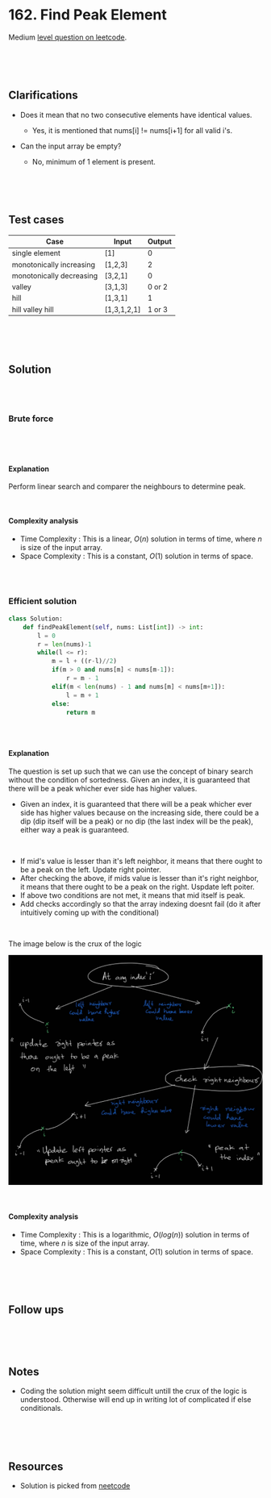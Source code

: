 # 162. Find Peak Element

Medium [level question on leetcode](https://leetcode.com/problems/find-peak-element/description/).

<br>
<br>
<br>

## Clarifications

- Does it mean that no two consecutive elements have identical values.

  - Yes, it is mentioned that nums[i] != nums[i+1] for all valid i's.

- Can the input array be empty?

  - No, minimum of 1 element is present.

<br>
<br>
<br>

## Test cases

| Case                     | Input       | Output |
| ------------------------ | ----------- | ------ |
| single element           | [1]         | 0      |
| monotonically increasing | [1,2,3]     | 2      |
| monotonically decreasing | [3,2,1]     | 0      |
| valley                   | [3,1,3]     | 0 or 2 |
| hill                     | [1,3,1]     | 1      |
| hill valley hill         | [1,3,1,2,1] | 1 or 3 |

<br>
<br>
<br>

## Solution

<br>
<br>

### Brute force

```py

```

```cpp

```

<br>

#### Explanation

Perform linear search and comparer the neighbours to determine peak.

<br>

#### Complexity analysis

- Time Complexity : This is a linear, $O(n)$ solution in terms of time, where $n$ is size of the input array.
- Space Complexity : This is a constant, $O(1)$ solution in terms of space.

<br>
<br>

### Efficient solution

```py
class Solution:
    def findPeakElement(self, nums: List[int]) -> int:
        l = 0
        r = len(nums)-1
        while(l <= r):
            m = l + ((r-l)//2)
            if(m > 0 and nums[m] < nums[m-1]):
                r = m - 1
            elif(m < len(nums) - 1 and nums[m] < nums[m+1]):
                l = m + 1
            else:
                return m
```

```cpp

```

<!-- TODO - write the C++ code -->

<br>

#### Explanation

The question is set up such that we can use the concept of binary search without the condition of sortedness. Given an index, it is guaranteed that there will be a peak whicher ever side has higher values.

- Given an index, it is guaranteed that there will be a peak whicher ever side has higher values because on the increasing side, there could be a dip (dip itself will be a peak) or no dip (the last index will be the peak), either way a peak is guaranteed.

<br>

- If mid's value is lesser than it's left neighbor, it means that there ought to be a peak on the left. Update right pointer.
- After checking the above, if mids value is lesser than it's right neighbor, it means that there ought to be a peak on the right. Uspdate left poiter.
- If above two conditions are not met, it means that mid itself is peak.
- Add checks accordingly so that the array indexing doesnt fail (do it after intuitively coming up with the conditional)

<br>

The image below is the crux of the logic

![img](./_assets/images/leetcode-162.jpg)

<br>

#### Complexity analysis

- Time Complexity : This is a logarithmic, $O(log(n))$ solution in terms of time, where $n$ is size of the input array.
- Space Complexity : This is a constant, $O(1)$ solution in terms of space.

<br>
<br>
<br>

## Follow ups

<br>
<br>
<br>

## Notes

- Coding the solution might seem difficult untill the crux of the logic is understood. Otherwise will end up in writing lot of complicated if else conditionals.

<br>
<br>
<br>

## Resources

- Solution is picked from [neetcode](https://www.youtube.com/watch?v=kMzJy9es7Hc)

<br>
<br>
<br>
